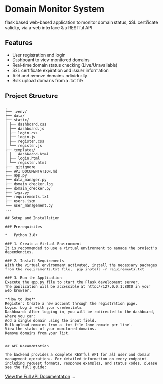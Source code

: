 # Domain Monitor System

flask based web-based application to monitor domain status, SSL certificate validity, via a web interface & a RESTful API 

## Features

*   User registration and login
*   Dashboard to view monitored domains
*   Real-time domain status checking (Live/Unavailable)
*   SSL certificate expiration and issuer information
*   Add and remove domains individually
*   Bulk upload domains from a .txt file

## Project Structure
```
.
├── .venv/
├── data/
├── static/
│ ├── dashboard.css
│ ├── dashboard.js
│ ├── login.css
│ ├── login.js
│ ├── register.css
│ └── register.js
├── templates/
│ ├── dashboard.html
│ ├── login.html
│ └── register.html
├── .gitignore
├── API_DOCUMENTATION.md
├── app.py
├── data_manager.py
├── domain_checker.log
├── domain_checker.py
├── logs.py
├── requirements.txt
├── users.json
└── user_management.py
...

## Setup and Installation

### Prerequisites

*   Python 3.8+

### 1. Create a Virtual Environment
It is recommended to use a virtual environment to manage the project's dependencies.

### 2. Install Requirements
With the virtual environment activated, install the necessary packages from the requirements.txt file,  pip install -r requirements.txt

### 3. Run the Application
Execute the app.py file to start the Flask development server.
The application will be accessible at http://127.0.0.1:8080 in your web browser.

**How to Use**
Register: Create a new account through the registration page.
Login: Log in with your credentials.
Dashboard: After logging in, you will be redirected to the dashboard, where you can:
Add a single domain using the input field.
Bulk upload domains from a .txt file (one domain per line).
View the status of your monitored domains.
Remove domains from your list.


## API Documentation

The backend provides a complete RESTful API for all user and domain management operations. For detailed information on every endpoint, including request formats, response examples, and status codes, please see the full guide:
```
[View the Full API Documentation](API_DOCUMENTATION.md)
...
